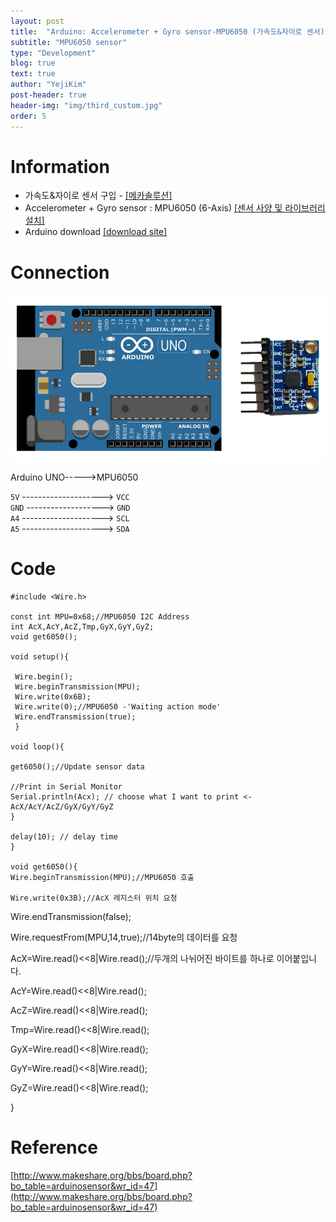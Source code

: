 ```yaml
---
layout: post
title:  "Arduino: Accelerometer + Gyro sensor-MPU6050 (가속도&자이로 센서)"
subtitle: "MPU6050 sensor"
type: "Development"
blog: true
text: true
author: "YejiKim"
post-header: true
header-img: "img/third_custom.jpg"
order: 5
---
```




# Information

- 가속도&자이로 센서 구입 - [[메카솔루션]](http://mechasolution.com/shop/main/index.php) 
- Accelerometer + Gyro sensor : MPU6050 (6-Axis) [[센서 사양 및 라이브러리 설치]](http://mechasolution.com/shop/goods/goods_view.php?goodsno=6&category=)
- Arduino download [[download site]](https://www.arduino.cc/en/Main/Software) 

# Connection 
![AccGyrosensor](./img/AccGyrosensor.png) </p>

Arduino UNO----->MPU6050 

`5V` --------------------> `VCC`     
`GND` -------------------> `GND`   
`A4` --------------------> `SCL`   
`A5` --------------------> `SDA` 

# Code 
    #include <Wire.h> 

    const int MPU=0x68;//MPU6050 I2C Address  
    int AcX,AcY,AcZ,Tmp,GyX,GyY,GyZ; 
    void get6050();    
    
    void setup(){ 
      
     Wire.begin();
     Wire.beginTransmission(MPU); 
     Wire.write(0x6B); 
     Wire.write(0);//MPU6050 -'Waiting action mode' 
     Wire.endTransmission(true); 
     } 
        
    void loop(){ 
    
    get6050();//Update sensor data 
      
    //Print in Serial Monitor
    Serial.println(Acx); // choose what I want to print <- AcX/AcY/AcZ/GyX/GyY/GyZ  
    } 
      
    delay(10); // delay time 
    } 
      
    void get6050(){ 
    Wire.beginTransmission(MPU);//MPU6050 호출  
      
    Wire.write(0x3B);//AcX 레지스터 위치 요청
      
   Wire.endTransmission(false);
      
   Wire.requestFrom(MPU,14,true);//14byte의 데이터를 요청
      
   AcX=Wire.read()<<8|Wire.read();//두개의 나뉘어진 바이트를 하나로 이어붙입니다.
      
   AcY=Wire.read()<<8|Wire.read();
      
   AcZ=Wire.read()<<8|Wire.read();
      
   Tmp=Wire.read()<<8|Wire.read();
      
   GyX=Wire.read()<<8|Wire.read();
      
   GyY=Wire.read()<<8|Wire.read();
      
   GyZ=Wire.read()<<8|Wire.read();
      
   }
       
# Reference
[http://www.makeshare.org/bbs/board.php?bo_table=arduinosensor&wr_id=47](http://www.makeshare.org/bbs/board.php?bo_table=arduinosensor&wr_id=47)

